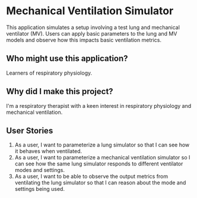 # Mechanical Ventilation Simulator

This application simulates a setup involving a test lung and mechanical ventilator (MV). Users can apply basic parameters to the lung and MV models and observe how this impacts basic ventilation metrics.

## Who might use this application?
Learners of respiratory physiology.

## Why did I make this project?
I'm a respiratory therapist with a keen interest in respiratory physiology and mechanical ventilation.

## User Stories
1. As a user, I want to parameterize a lung simulator so that I can see how it behaves when ventilated.
2. As a user, I want to parameterize a mechanical ventilation simulator so I can see how the same lung simulator responds to different ventilator modes and settings.
3. As a user, I want to be able to observe the output metrics from ventilating the lung simulator so that I can reason about the mode and settings being used.